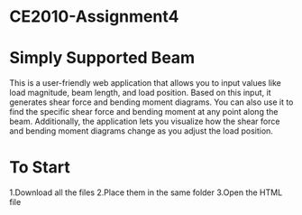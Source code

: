 # CE2010-Assignment4

# Simply Supported Beam 
This is a user-friendly web application that allows you to input values like load magnitude, beam length, and load position. Based on this input, it generates shear force and bending moment diagrams. You can also use it to find the specific shear force and bending moment at any point along the beam. Additionally, the application lets you visualize how the shear force and bending moment diagrams change as you adjust the load position.

# To Start
1.Download all the files 
2.Place them in the same folder
3.Open the HTML file 

